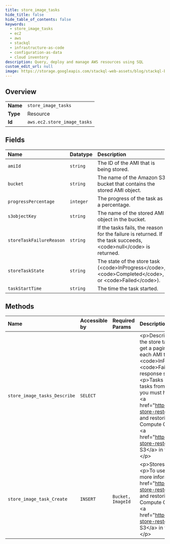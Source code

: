 ```yaml
---
title: store_image_tasks
hide_title: false
hide_table_of_contents: false
keywords:
  - store_image_tasks
  - ec2
  - aws    
  - stackql
  - infrastructure-as-code
  - configuration-as-data
  - cloud inventory
description: Query, deploy and manage AWS resources using SQL
custom_edit_url: null
image: https://storage.googleapis.com/stackql-web-assets/blog/stackql-blog-post-featured-image.png
---
```

  
    

## Overview
<table><tbody>
<tr><td><b>Name</b></td><td><code>store_image_tasks</code></td></tr>
<tr><td><b>Type</b></td><td>Resource</td></tr>
<tr><td><b>Id</b></td><td><code>aws.ec2.store_image_tasks</code></td></tr>
</tbody></table>

## Fields
| Name | Datatype | Description |
|:-----|:---------|:------------|
| `amiId` | `string` | The ID of the AMI that is being stored. |
| `bucket` | `string` | The name of the Amazon S3 bucket that contains the stored AMI object. |
| `progressPercentage` | `integer` | The progress of the task as a percentage. |
| `s3objectKey` | `string` | The name of the stored AMI object in the bucket. |
| `storeTaskFailureReason` | `string` | If the tasks fails, the reason for the failure is returned. If the task succeeds, &lt;code&gt;null&lt;/code&gt; is returned. |
| `storeTaskState` | `string` | The state of the store task (&lt;code&gt;InProgress&lt;/code&gt;, &lt;code&gt;Completed&lt;/code&gt;, or &lt;code&gt;Failed&lt;/code&gt;). |
| `taskStartTime` | `string` | The time the task started. |
## Methods
| Name | Accessible by | Required Params | Description |
|:-----|:--------------|:----------------|:------------|
| `store_image_tasks_Describe` | `SELECT` |  | &lt;p&gt;Describes the progress of the AMI store tasks. You can describe the store tasks for specified AMIs. If you don't specify the AMIs, you get a paginated list of store tasks from the last 31 days.&lt;/p&gt; &lt;p&gt;For each AMI task, the response indicates if the task is &lt;code&gt;InProgress&lt;/code&gt;, &lt;code&gt;Completed&lt;/code&gt;, or &lt;code&gt;Failed&lt;/code&gt;. For tasks &lt;code&gt;InProgress&lt;/code&gt;, the response shows the estimated progress as a percentage.&lt;/p&gt; &lt;p&gt;Tasks are listed in reverse chronological order. Currently, only tasks from the past 31 days can be viewed.&lt;/p&gt; &lt;p&gt;To use this API, you must have the required permissions. For more information, see &lt;a href="https://docs.aws.amazon.com/AWSEC2/latest/UserGuide/ami-store-restore.html#ami-s3-permissions"&gt;Permissions for storing and restoring AMIs using Amazon S3&lt;/a&gt; in the &lt;i&gt;Amazon Elastic Compute Cloud User Guide&lt;/i&gt;.&lt;/p&gt; &lt;p&gt;For more information, see &lt;a href="https://docs.aws.amazon.com/AWSEC2/latest/UserGuide/ami-store-restore.html"&gt;Store and restore an AMI using Amazon S3&lt;/a&gt; in the &lt;i&gt;Amazon Elastic Compute Cloud User Guide&lt;/i&gt;.&lt;/p&gt; |
| `store_image_task_Create` | `INSERT` | `Bucket, ImageId` | &lt;p&gt;Stores an AMI as a single object in an Amazon S3 bucket.&lt;/p&gt; &lt;p&gt;To use this API, you must have the required permissions. For more information, see &lt;a href="https://docs.aws.amazon.com/AWSEC2/latest/UserGuide/ami-store-restore.html#ami-s3-permissions"&gt;Permissions for storing and restoring AMIs using Amazon S3&lt;/a&gt; in the &lt;i&gt;Amazon Elastic Compute Cloud User Guide&lt;/i&gt;.&lt;/p&gt; &lt;p&gt;For more information, see &lt;a href="https://docs.aws.amazon.com/AWSEC2/latest/UserGuide/ami-store-restore.html"&gt;Store and restore an AMI using Amazon S3&lt;/a&gt; in the &lt;i&gt;Amazon Elastic Compute Cloud User Guide&lt;/i&gt;.&lt;/p&gt; |
